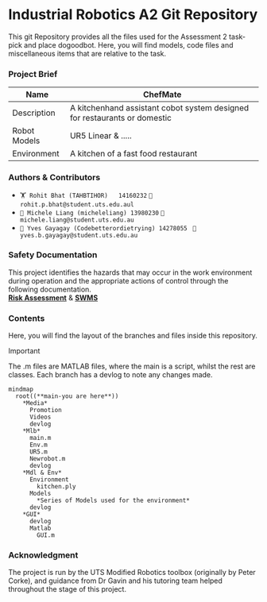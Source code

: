 
# Industrial Robotics A2 Git Repository 


This git Repository provides all the files used for the Assessment 2 task- pick and place dogoodbot. Here, you will find models, code files and miscellaneous items that are relative to the task.

### Project Brief
| Name  | ChefMate |
| ------------- | ------------- |
| Description  | A kitchenhand assistant cobot system designed for restaurants or domestic  |
| Robot Models  | UR5 Linear & .....  |
| Environment  | A kitchen of a fast food restaurant  |

### Authors & Contributors
+ `🏋️ Rohit Bhat (TAHBTIHOR)   14160232`                  `📧rohit.p.bhat@student.uts.edu.aul`
+ ` 🏯 Michele Liang (micheleliang) 13980230 `                       `📧michele.liang@student.uts.edu.au`
+ `🎱 Yves Gayagay (Codebetterordietrying) 14278055 `    `📧yves.b.gayagay@student.uts.edu.au` 


### Safety Documentation
This project identifies the hazards that may occur in the work environment during operation and the appropriate actions of control through the following documentation.                                                               
[**Risk Assessment**](https://github.com/Codebetterordietrying/INDR_A2/blob/main/LA2-%20RIsk%20Assessment%20(Names%20Updated).pdf)  &  [**SWMS**](https://github.com/Codebetterordietrying/INDR_A2/blob/main/UTS%20SWMS%20A2%20(14278055).pdf)

### Contents
Here, you will find the layout of the branches and files inside this repository.
>[!IMPORTANT]
>The .m files are MATLAB files, where the main is a script, whilst the rest are classes. Each branch has a devlog to note any changes made.
```mermaid
mindmap
  root((**main-you are here**))
    *Media*
      Promotion
      Videos
      devlog
    *Mlb*
      main.m
      Env.m
      UR5.m
      Newrobot.m
      devlog
    *Mdl & Env*
      Environment
        kitchen.ply
      Models
        *Series of Models used for the environment*
      devlog
    *GUI*
      devlog
      Matlab
        GUI.m

```

### Acknowledgment
The project is run by the UTS Modified Robotics toolbox (originally by Peter Corke), and guidance from Dr Gavin and his tutoring team helped throughout the stage of this project.

